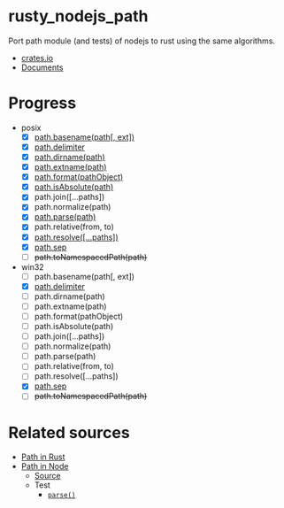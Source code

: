 # rusty_nodejs_path
Port path module (and tests) of nodejs to rust using the same algorithms.

- [crates.io](https://crates.io/crates/nodejs_path)
- [Documents](https://docs.rs/nodejs_path/latest/nodejs_path/)

# Progress

- posix
  - [x] [path.basename(path[, ext])](https://docs.rs/nodejs_path/latest/nodejs_path/posix/macro.basename.html)
  - [x] [path.delimiter](https://docs.rs/nodejs_path/latest/nodejs_path/posix/constant.delimiter.html)
  - [x] [path.dirname(path)](https://docs.rs/nodejs_path/latest/nodejs_path/posix/fn.dirname.html)
  - [x] [path.extname(path)](https://docs.rs/nodejs_path/latest/nodejs_path/posix/fn.extname.html)
  - [x] [path.format(pathObject)](https://docs.rs/nodejs_path/latest/nodejs_path/posix/fn.format.html)
  - [x] [path.isAbsolute(path)](https://docs.rs/nodejs_path/latest/nodejs_path/posix/fn.is_absolute.html)
  - [x] path.join([...paths])
  - [x] path.normalize(path)
  - [x] [path.parse(path)](https://docs.rs/nodejs_path/latest/nodejs_path/posix/fn.parse.html)
  - [x] path.relative(from, to)
  - [x] [path.resolve([...paths])](https://docs.rs/nodejs_path/latest/nodejs_path/posix/macro.resolve.html)
  - [x] [path.sep](https://docs.rs/nodejs_path/latest/nodejs_path/posix/constant.sep.html)
  - [ ] ~~path.toNamespacedPath(path)~~
- win32
  - [ ] path.basename(path[, ext])
  - [x] [path.delimiter](https://docs.rs/nodejs_path/latest/nodejs_path/win32/constant.delimiter.html)
  - [ ] path.dirname(path)
  - [ ] path.extname(path)
  - [ ] path.format(pathObject)
  - [ ] path.isAbsolute(path)
  - [ ] path.join([...paths])
  - [ ] path.normalize(path)
  - [ ] path.parse(path)
  - [ ] path.relative(from, to)
  - [ ] path.resolve([...paths])
  - [x] [path.sep](https://docs.rs/nodejs_path/latest/nodejs_path/win32/constant.sep.html)
  - [ ] ~~path.toNamespacedPath(path)~~

# Related sources

- [Path in Rust](https://doc.rust-lang.org/std/path/index.html)
- [Path in Node](https://nodejs.org/docs/latest-v16.x/api/path.html#path)
  - [Source](https://github.com/nodejs/node/blob/master/lib/path.js)
  - Test
    - [`parse()`](https://github.com/nodejs/node/blob/master/test/parallel/test-path-parse-format.js)
